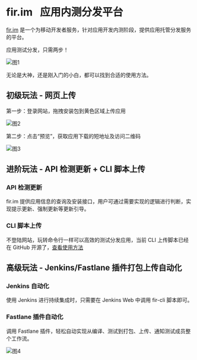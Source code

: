 # fir.im   应用内测分发平台

[fir.im](https://zeroqr.com/ndf8) 是一个为移动开发者服务，针对应用开发内测阶段，提供应用托管分发服务的平台。

应用测试分发，只需两步！

![图1](https://zeroqr.com/img1)

无论是大神，还是刚入门的小白，都可以找到合适的使用方法。

## 初级玩法 - 网页上传

第一步：登录网站，拖拽安装包到黄色区域上传应用

![图2](https://zeroqr.com/img2)

第二步：点击“预览”，获取应用下载的短地址及访问二维码

![图3](https://zeroqr.com/img3)

## 进阶玩法 - API 检测更新 + CLI 脚本上传

### API 检测更新

fir.im 提供应用信息的查询及安装接口，用户可通过需要实现的逻辑进行判断，实现提示更新、强制更新等更新引导。

### CLI 脚本上传

不登陆网站，玩转命令行一样可以高效的测试分发应用，当前 CLI 上传脚本已经在 GitHub 开源了，[查看使用方法](https://github.com/FIRHQ/fir-cli/blob/master/README.md)

## 高级玩法 - Jenkins/Fastlane 插件打包上传自动化

### Jenkins 自动化

使用 Jenkins 进行持续集成时，只需要在 Jenkins Web 中调用 fir-cli 脚本即可。

### Fastlane 插件自动化

调用 Fastlane 插件，轻松自动实现从编译、测试到打包、上传、通知测试成员整个工作流。

![图4](https://zeroqr.com/img4)
